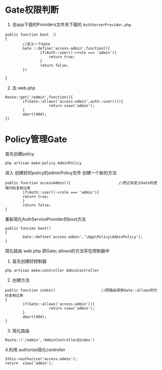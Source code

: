 # Gate权限判断

1. 去app下面的Providers文件夹下面的 `AuthServerProvider.php`

```
public function boot （）
{
		//定义一个Gate  
		Gate ::define('access-admin',function(){
				if(Auth::user()->role === 'admin'){
					return true;
				}
				return false;
		})

}
```

2. 去 web.php 

```
Route::get('/admin',function(){
		if(Gate::allows('access-admin',auth::user())){
					return view('admin');
		}
		abort(404);
})
```



# Policy管理Gate

首先创建policy

```
php artisan make:policy AdminPolicy
```

进入 创建好的policy的adminPolicy文件 创建一个新的方法

```
public function accessAdmin(){   					//把之前定义Gate的逻辑代码复制过来
        if(Auth::user()->role === 'admin'){
        return true;
        }
        return false;
}
```

重新简化AuthServiceProvider的boot方法

```
public funcion boot()
{
		Gate::define('access-admin','\App\Policy\AdminPolicy');
}

```

简化路由 web.php 把Gate;:allows的方法写在控制器中

1. 首先创建好控制器

```
php artisan make:controller AdminController
```

2. 创建方法

```
public function index()						//把路由调用Gate::allows的代码复制过来
{		
		if(Gate::allows('access-admin')){
					return view('admin');
		}
		abort(404);
}
```

3. 简化路由

```
Route::('/admin','AdminController@index')
```

4.利用 authorize简化controller

```
$this->authorize('access-admin');
return  view('admin');
```

